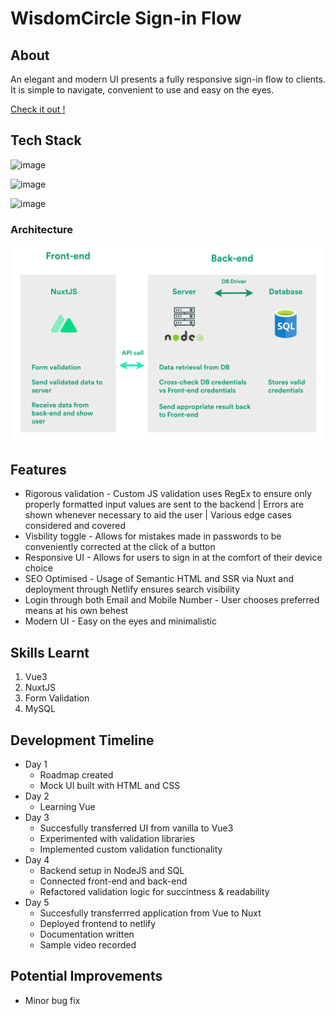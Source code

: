 # WisdomCircle Sign-in Flow



## About

An elegant and modern UI presents a fully responsive sign-in flow  to clients. It is simple to navigate, convenient to use and easy on the eyes.

[Check it out !](https://wisdomcircle.netlify.app/)

## Tech Stack

![image](https://img.shields.io/badge/nuxt.js-00C58E?style=for-the-badge&logo=nuxtdotjs&logoColor=white)

![image](https://img.shields.io/badge/Node.js-339933?style=for-the-badge&logo=nodedotjs&logoColor=white)

![image](https://img.shields.io/badge/MySQL-005C84?style=for-the-badge&logo=mysql&logoColor=white)


### Architecture

![image](https://github.com/Abu-Lut/WisdomCircleNuxt/blob/main/assets/images/WidomCircle%20Architecture.png)

## Features

* Rigorous validation - Custom JS validation uses RegEx to ensure only properly formatted input values are sent to the backend | Errors are shown whenever necessary to aid the user | Various edge cases considered and covered
* Visbility toggle - Allows for mistakes made in passwords to be conveniently corrected at the click of a button
* Responsive UI - Allows for users to sign in at the comfort of their device choice
* SEO Optimised - Usage of Semantic HTML and SSR via Nuxt and deployment through Netlify ensures search visibility
* Login through both Email and Mobile Number - User chooses preferred means at his own behest
* Modern UI - Easy on the eyes and minimalistic

## Skills Learnt

1. Vue3
2. NuxtJS
3. Form Validation
4. MySQL

## Development Timeline

* Day 1  
  * Roadmap created 
  * Mock UI built with HTML and CSS
* Day 2 
  * Learning Vue
* Day 3 
  * Succesfully transferred UI from vanilla to Vue3 
  * Experimented with validation libraries 
  * Implemented custom validation functionality
* Day 4 
  * Backend setup in NodeJS and SQL
  * Connected front-end and back-end
  * Refactored validation logic for succintness & readability
* Day 5 
  * Succesfully transferrred application from Vue to Nuxt
  * Deployed frontend to netlify
  * Documentation written
  * Sample video recorded 


## Potential Improvements
* Minor bug fix
